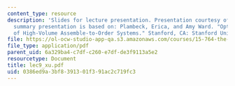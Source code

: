 ```yaml
---
content_type: resource
description: 'Slides for lecture presentation. Presentation courtesy of Ping Xu. This
  summary presentation is based on: Plambeck, Erica, and Amy Ward. "Optimal Control
  of High-Volume Assemble-to-Order Systems." Stanford, CA: Stanford University, 2003.'
file: https://ol-ocw-studio-app-qa.s3.amazonaws.com/courses/15-764-the-theory-of-operations-management-spring-2004/0386ed9a3bf8391301f391ac2c719fc3_lec9_xu.pdf
file_type: application/pdf
parent_uid: 6a329ba4-c7df-c260-e7df-de3f9113a5e2
resourcetype: Document
title: lec9_xu.pdf
uid: 0386ed9a-3bf8-3913-01f3-91ac2c719fc3
---
```

